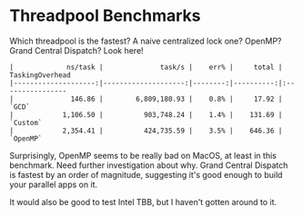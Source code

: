 # Threadpool Benchmarks
Which threadpool is the fastest? A naive centralized lock one? OpenMP? Grand Central Dispatch? Look here!
```
|             ns/task |              task/s |    err% |     total | TaskingOverhead
|--------------------:|--------------------:|--------:|----------:|:----------------
|              146.86 |        6,809,180.93 |    0.8% |     17.92 | `GCD`
|            1,106.50 |          903,748.24 |    1.4% |    131.69 | `Custom`
|            2,354.41 |          424,735.59 |    3.5% |    646.36 | `OpenMP`
```

Surprisingly, OpenMP seems to be really bad on MacOS, at least in this benchmark. Need further investigation about why. Grand Central Dispatch is fastest by an order of magnitude, suggesting it's good enough to build your parallel apps on it. 

It would also be good to test Intel TBB, but I haven't gotten around to it. 


